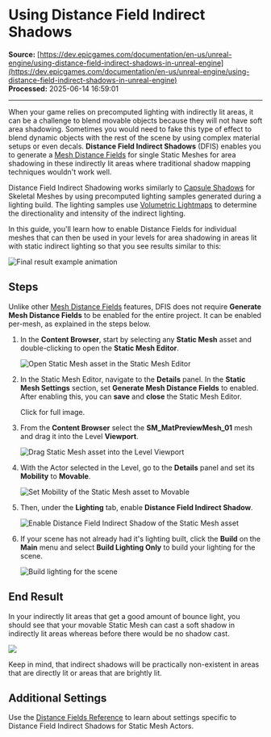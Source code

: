 # Using Distance Field Indirect Shadows

**Source:** [https://dev.epicgames.com/documentation/en-us/unreal-engine/using-distance-field-indirect-shadows-in-unreal-engine](https://dev.epicgames.com/documentation/en-us/unreal-engine/using-distance-field-indirect-shadows-in-unreal-engine)  
**Processed:** 2025-06-14 16:59:01

---

When your game relies on precomputed lighting with indirectly lit areas, it can be a challenge to blend movable objects because they will not have soft area shadowing. Sometimes you would need to fake this type of effect to blend dynamic objects with the rest of the scene by using complex material setups or even decals. **Distance Field Indirect Shadows** (DFIS) enables you to generate a [Mesh Distance Fields](/documentation/en-us/unreal-engine/mesh-distance-fields-in-unreal-engine) for single Static Meshes for area shadowing in these indirectly lit areas where traditional shadow mapping techniques wouldn't work well.

Distance Field Indirect Shadowing works similarly to [Capsule Shadows](/documentation/en-us/unreal-engine/capsule-shadows-in-unreal-engine) for Skeletal Meshes by using precomputed lighting samples generated during a lighting build. The lighting samples use [Volumetric Lightmaps](/documentation/en-us/unreal-engine/volumetric-lightmaps-in-unreal-engine) to determine the directionality and intensity of the indirect lighting.

In this guide, you'll learn how to enable Distance Fields for individual meshes that can then be used in your levels for area shadowing in areas lit with static indirect lighting so that you see results similar to this:

![Final result example animation](https://d1iv7db44yhgxn.cloudfront.net/documentation/images/c43d73e5-de3b-4367-878e-35538c1cd26b/using-dfis-animation.gif)

## Steps

Unlike other [Mesh Distance Fields](/documentation/en-us/unreal-engine/mesh-distance-fields-in-unreal-engine) features, DFIS does not require **Generate Mesh Distance Fields** to be enabled for the entire project. It can be enabled per-mesh, as explained in the steps below.

1.  In the **Content Browser**, start by selecting any **Static Mesh** asset and double-clicking to open the **Static Mesh Editor**.
    
    ![Open Static Mesh asset in the Static Mesh Editor](https://d1iv7db44yhgxn.cloudfront.net/documentation/images/c589fa4d-fa9e-4aec-ba73-4e0dea237b16/01-using-dfis-open-static-asset.png)
2.  In the Static Mesh Editor, navigate to the **Details** panel. In the **Static Mesh Settings** section, set **Generate Mesh Distance Fields** to enabled. After enabling this, you can **save** and **close** the Static Mesh Editor.
    
    Click for full image.
    
3.  From the **Content Browser** select the **SM\_MatPreviewMesh\_01** mesh and drag it into the Level **Viewport**.
    
    ![Drag Static Mesh asset into the Level Viewport](https://d1iv7db44yhgxn.cloudfront.net/documentation/images/f0b30a59-8fb3-4cc8-b80b-8125b9758db1/03-using-dfis-drag-to-viewport.png)
4.  With the Actor selected in the Level, go to the **Details** panel and set its **Mobility** to **Movable**.
    
    ![Set Mobility of the Static Mesh asset to Movable](https://d1iv7db44yhgxn.cloudfront.net/documentation/images/79ca58f8-24f9-4208-b1ce-dc7df3d68f85/04-using-dfis-setting-mobility-option.png)
5.  Then, under the **Lighting** tab, enable **Distance Field Indirect Shadow**.
    
    ![Enable Distance Field Indirect Shadow of the Static Mesh asset](https://d1iv7db44yhgxn.cloudfront.net/documentation/images/a86fe1e5-4ebf-4b89-9772-8172383aef02/05-using-dfis-enable-dfis.png)
6.  If your scene has not already had it's lighting built, click the **Build** on the **Main** menu and select **Build Lighting Only** to build your lighting for the scene.
    
    ![Build lighting for the scene](https://d1iv7db44yhgxn.cloudfront.net/documentation/images/adfddb32-02b7-4fd4-909d-b7e5f20ad860/06-using-dfis-build-lighting-only.png)

## End Result

In your indirectly lit areas that get a good amount of bounce light, you should see that your movable Static Mesh can cast a soft shadow in indirectly lit areas whereas before there would be no shadow cast.

![](https://d1iv7db44yhgxn.cloudfront.net/documentation/images/a5ada1af-6077-4ced-beb5-208389df744b/07-using-dfis-final-result.png)

Keep in mind, that indirect shadows will be practically non-existent in areas that are directly lit or areas that are brightly lit.

## Additional Settings

Use the [Distance Fields Reference](/documentation/en-us/unreal-engine/mesh-distance-fields-properties-in-unreal-engine#actorcomponents) to learn about settings specific to Distance Field Indirect Shadows for Static Mesh Actors.